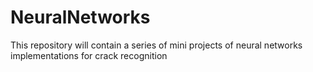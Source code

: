 # NeuralNetworks
This repository will contain a series of mini projects of neural networks implementations for crack recognition
